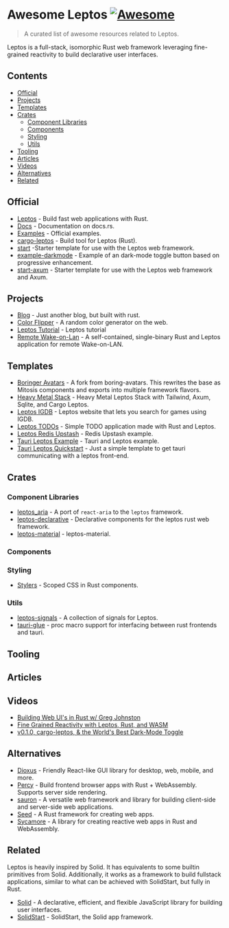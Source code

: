 # Awesome Leptos [![Awesome](https://awesome.re/badge.svg)](https://awesome.re)

> A curated list of awesome resources related to Leptos.

Leptos is a full-stack, isomorphic Rust web framework leveraging fine-grained reactivity to build declarative user interfaces.

## Contents

- [Official](#official)
- [Projects](#projects)
- [Templates](#templates)
- [Crates](#crates)
  - [Component Libraries](#component-libraries)
  - [Components](#components)
  - [Styling](#styling)
  - [Utils](#utils)
- [Tooling](#tooling)
- [Articles](#articles)
- [Videos](#videos)
- [Alternatives](#alternatives)
- [Related](#related)

## Official

- [Leptos](https://github.com/leptos-rs/leptos) - Build fast web applications with Rust.
- [Docs](https://docs.rs/leptos/latest/leptos/index.html) - Documentation on docs.rs.
- [Examples](https://github.com/leptos-rs/leptos/tree/main/examples) - Official examples.
- [cargo-leptos](https://github.com/leptos-rs/cargo-leptos) - Build tool for Leptos (Rust).
- [start](https://github.com/leptos-rs/start) -Starter template for use with the Leptos web framework.
- [example-darkmode](https://github.com/leptos-rs/example-darkmode) - Example of an dark-mode toggle button based on progressive enhancement.
- [start-axum](https://github.com/leptos-rs/start-axum) - Starter template for use with the Leptos web framework and Axum.

## Projects

- [Blog](https://github.com/LeVuMinhHuy/blog) - Just another blog, but built with rust.
- [Color Flipper](https://github.com/a-isaiahharvey/color-flipper-web) - A random color generator on the web.
- [Leptos Tutorial](https://github.com/omie-lol/leptos-tutorial) - Leptos tutorial
- [Remote Wake-on-Lan](https://github.com/beeb/remote-wol-rs) - A self-contained, single-binary Rust and Leptos application for remote Wake-on-LAN.

## Templates

- [Boringer Avatars](https://github.com/cmgriffing/boringer-avatars/tree/main/apps/web-leptos) - A fork from boring-avatars. This rewrites the base as Mitosis components and exports into multiple framework flavors.
- [Heavy Metal Stack](https://github.com/benwis/leptos-heavy-metal-stack) - Heavy Metal Leptos Stack with Tailwind, Axum, Sqlite, and Cargo Leptos.
- [Leptos IGDB](https://github.com/nunogois/leptos-igdb) - Leptos website that lets you search for games using IGDB.
- [Leptos TODOs](https://github.com/MysteryCoder456/leptos_todo_app) - Simple TODO application made with Rust and Leptos.
- [Leptos Redis Upstash](https://github.com/Me163/youtube/tree/main/leptos-redis-upstash) - Redis Upstash example.
- [Tauri Leptos Example](https://github.com/michalvavra/tauri-leptos-example) - Tauri and Leptos example.
- [Tauri Leptos Quickstart](https://github.com/dolpm/tauri-leptos-quickstart) - Just a simple template to get tauri communicating with a leptos front-end.

## Crates

### Component Libraries

- [leptos_aria](https://github.com/ifiokjr/leptos_aria) - A port of `react-aria` to the `leptos` framework.
- [leptos-declarative](https://github.com/jquesada2016/leptos-declarative) - Declarative components for the leptos rust web framework.
- [leptos-material](https://github.com/ModProg/leptos-material) - leptos-material.

### Components

### Styling

- [Stylers](https://github.com/abishekatp/stylers) - Scoped CSS in Rust components.

### Utils

- [leptos-signals](https://github.com/akesson/leptos-signals) - A collection of signals for Leptos.
- [tauri-glue](https://github.com/dolpm/tauri-glue) - proc macro support for interfacing between rust frontends and tauri.

## Tooling

## Articles

## Videos

- [Building Web UI's in Rust w/ Greg Johnston](https://www.youtube.com/watch?v=zgY7ql1xwW4)
- [Fine Grained Reactivity with Leptos, Rust, and WASM](https://www.youtube.com/watch?v=9BolA2WTH7U)
- [v0.1.0, cargo-leptos, & the World's Best Dark-Mode Toggle](https://www.youtube.com/watch?v=AD3FHodVgE8)

## Alternatives

- [Dioxus](https://github.com/DioxusLabs/dioxus) - Friendly React-like GUI library for desktop, web, mobile, and more.
- [Percy](https://github.com/chinedufn/percy) - Build frontend browser apps with Rust + WebAssembly. Supports server side rendering.
- [sauron](https://github.com/ivanceras/sauron) - A versatile web framework and library for building client-side and server-side web applications.
- [Seed](https://github.com/seed-rs/seed) - A Rust framework for creating web apps.
- [Sycamore](https://github.com/sycamore-rs/sycamore) - A library for creating reactive web apps in Rust and WebAssembly.

## Related

Leptos is heavily inspired by Solid. It has equivalents to some builtin primitives from Solid. Additionally, it works as a framework to build fullstack applications, similar to what can be achieved with SolidStart, but fully in Rust.

- [Solid](https://github.com/solidjs/solid) - A declarative, efficient, and flexible JavaScript library for building user interfaces.
- [SolidStart](https://github.com/solidjs/solid-start) - SolidStart, the Solid app framework.
